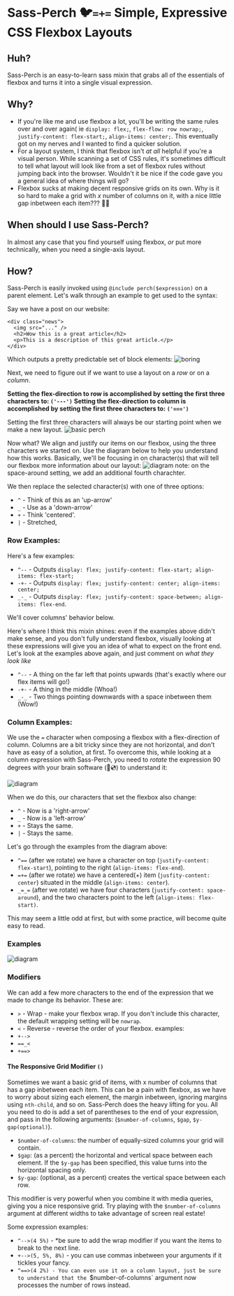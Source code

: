 # Sass-Perch 🐦`=+=` Simple, Expressive CSS Flexbox Layouts

## Huh?
Sass-Perch is an easy-to-learn sass mixin that grabs all of the essentials of flexbox and turns it into a single visual expression. 

## Why?
- If you're like me and use flexbox a lot, you'll be writing the same rules over and over again( ie `display: flex;`, `flex-flow: row nowrap;`, `justify-content: flex-start;`, `align-items: center;`. This eventually got on my nerves and I wanted to find a quicker solution. 
- For a layout system, I think that flexbox isn't _at all_ helpful if you're a visual person. While scanning a set of CSS rules, it's sometimes difficult to tell what layout will look like from a set of flexbox rules without jumping back into the browser. Wouldn't it be nice if the code gave you a general idea of where things will go?
- Flexbox sucks at making decent responsive grids on its own. Why is it so hard to make a grid with _x_ number of columns on it, with a nice little gap inbetween each item??? 🤦‍♂️

## When should I use Sass-Perch?
In almost any case that you find yourself using flexbox, _or_ put more technically, when you need a single-axis layout.

## How?
Sass-Perch is easily invoked using `@include perch($expression)` on a parent element. Let's walk through an example to get used to the syntax:

Say we have a post on our website:
```
<div class="news">
  <img src="..." />
  <h2>Wow this is a great article</h2>
  <p>This is a description of this great article.</p>
</div>
```

Which outputs a pretty predictable set of block elements:
![boring](http://nickraleigh.com/wp-content/uploads/2018/12/1.jpg)

Next, we need to figure out if we want to use a layout on a *row* or on a *column*.

**Setting the flex-direction to row is accomplished by setting the first three characters to: `('---')`**
**Setting the flex-direction to column is accomplished by setting the first three characters to: `('===')`**

Setting the first three characters will always be our starting point when we make a new layout.
![basic perch](http://nickraleigh.com/wp-content/uploads/2018/12/2.jpg)

Now what? We align and justify our items on our flexbox, using the three characters we started on. Use the diagram below to help you understand how this works. Basically, we'll be focusing in on character(s) that will tell our flexbox more information about our layout:
![diagram](http://nickraleigh.com/wp-content/uploads/2018/12/3.jpg)
note: on the space-around setting, we add an additional fourth charachter.

We then replace the selected character(s) with one of three options:
- `^` - Think of this as an 'up-arrow'
- `_` - Use as a 'down-arrow'
- `+` - Think 'centered'.
- `|` - Stretched,

### Row Examples:
Here's a few examples:
- `^--` - Outputs `display: flex; justify-content: flex-start; align-items: flex-start;`
- `-+-` - Outputs `display: flex; justify-content: center; align-items: center;`
- `_-_` - Outputs `display: flex; justify-content: space-between; align-items: flex-end`.

We'll cover columns' behavior below.

Here's where I think this mixin shines: even if the examples above didn't make sense, and you don't fully understand flexbox, visually looking at these expressions will give you an idea of what to expect on the front end. Let's look at the examples above again, and just comment on *what they look like*

- `^--` - A thing on the far left that points upwards (that's exactly where our flex items will go!)
- `-+-` - A thing in the middle (Whoa!)
- `_-_` - Two things pointing downwards with a space inbetween them (Wow!)

### Column Examples:
We use the `=` character when composing a flexbox with a flex-direction of column. Columns are a bit tricky since they are not horizontal, and don't have as easy of a solution, at first. To overcome this, while looking at a column expression with Sass-Perch, you need to *rotate* the expression 90 degrees with your brain software (🙈💿) to understand it:

![diagram](http://nickraleigh.com/wp-content/uploads/2018/12/4.jpg)

When we do this, our characters that set the flexbox also change:
- `^` - Now is a 'right-arrow'
- `_` - Now is a 'left-arrow'
- `+` - Stays the same.
- `|` - Stays the same.

Let's go through the examples from the diagram above:
- `^==` (after we rotate) we have a character on top (`justify-content: flex-start`), pointing to the right (`align-items: flex-end`).
- `=+=` (after we rotate) we have a centered(+) item (`jusfity-content: center`) situated in the middle (`align-items: center`).
- `_=_=` (after we rotate) we have four characters (`justify-content: space-around`), and the two characters point to the left (`align-items: flex-start)`.

This may seem a little odd at first, but with some practice, will become quite easy to read.

### Examples
![diagram](http://nickraleigh.com/wp-content/uploads/2018/12/5.jpg)

### Modifiers
We can add a few more characters to the end of the expression that we made to change its behavior. These are:
- `>` - Wrap - make your flexbox wrap. If you don't include this character, the default wrapping setting will be `nowrap`.
- `<` - Reverse - reverse the order of your flexbox.
examples:
- `+-->`
- `==_<`
- `+==>`

#### The Responsive Grid Modifier `()`
Sometimes we want a basic grid of items, with x number of columns that has a gap inbetween each item. This can be a pain with flexbox, as we have to worry about sizing each element, the margin inbetween, ignoring margins using `nth-child`, and so on. Sass-Perch does the heavy lifting for you. All you need to do is add a set of parentheses to the end of your expression, and pass in the following arguments:
(`$number-of-columns`, `$gap`, `$y-gap(optional)`).
- `$number-of-columns`: the number of equally-sized columns your grid will contain.
- `$gap`: (as a percent) the horizontal and vertical space between each element. If the `$y-gap` has been specified, this value turns into the horizontal spacing only.
- `$y-gap`: (optional, as a percent) creates the vertical space between each row.

This modifier is very powerful when you combine it with media queries, giving you a nice responsive grid. Try playing with the `$number-of-columns` argument at different widths to take advantage of screen real estate! 

Some expression examples:
- `^-->(4 5%)` - *be sure to add the wrap modifier if you want the items to break to the next line.
- `+-->(5, 5%, 8%)` - you can use commas inbetween your arguments if it tickles your fancy. 
- `^==>(4 2%) - You can even use it on a column layout, just be sure to understand that the `$number-of-columns` argument now processes the number of rows instead.
